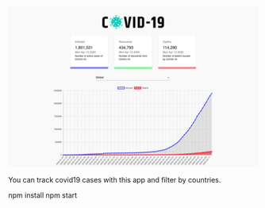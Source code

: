 ![GitHub Logo](./src/images/forreadme.png)

You can track covid19 cases with this app and filter by countries.

npm install
npm start